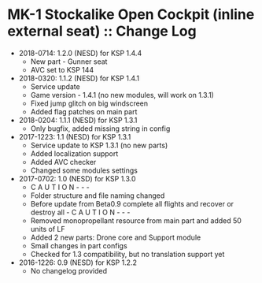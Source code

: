 # MK-1 Stockalike Open Cockpit (inline external seat) :: Change Log

* 2018-0714: 1.2.0 (NESD) for KSP 1.4.4
	+ New part - Gunner seat
	+ AVC set to KSP 144
* 2018-0320: 1.1.2 (NESD) for KSP 1.4.1
	+ Service update
	+ Game version - 1.4.1  (no new modules, will work on 1.3.1)
	+ Fixed jump glitch on big windscreen
	+ Added flag patches on main part
* 2018-0204: 1.1.1 (NESD) for KSP 1.3.1
	+ Only bugfix, added missing string in config
* 2017-1223: 1.1 (NESD) for KSP 1.3.1
	+ Service update to KSP 1.3.1  (no new parts)
	+ Added localization support
	+ Added AVC checker
	+ Changed some modules settings
* 2017-0702: 1.0 (NESD) for KSP 1.3.0
	+ C A U T I O N   - - -
	+ Folder structure and file naming changed
	+ Before update from Beta0.9 complete all flights and recover or destroy all
			- C A U T I O N   - - -
	+ Removed monopropellant resource from main part and added 50 units of LF
	+ Added 2 new parts:  Drone core and Support module
	+ Small changes in part configs
	+ Checked for 1.3 compatibility, but no translation support yet
* 2016-1226: 0.9 (NESD) for KSP 1.2.2
	+ No changelog provided
